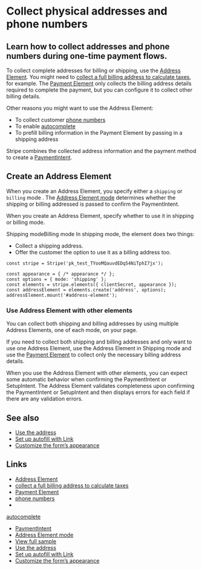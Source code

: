 # Collect physical addresses and phone numbers

## Learn how to collect addresses and phone numbers during one-time payment flows.

To collect complete addresses for billing or shipping, use the [Address
Element](https://docs.stripe.com/elements/address-element). You might need to
[collect a full billing address to calculate
taxes](https://docs.stripe.com/tax/custom#collect-address), for example. The
[Payment Element](https://docs.stripe.com/payments/payment-element) only
collects the billing address details required to complete the payment, but you
can configure it to collect other billing details.

Other reasons you might want to use the Address Element:

- To collect customer [phone
numbers](https://docs.stripe.com/js/elements_object/create_address_element#address_element_create-options-fields-phone)
- To enable
[autocomplete](https://docs.stripe.com/js/elements_object/create_address_element#address_element_create-options-autocomplete)
- To prefill billing information in the Payment Element by passing in a shipping
address

Stripe combines the collected address information and the payment method to
create a [PaymentIntent](https://docs.stripe.com/payments/payment-intents).

## Create an Address Element

When you create an Address Element, you specify either a `shipping` or `billing`
mode . The [Address Element
mode](https://docs.stripe.com/js/elements_object/create_address_element#address_element_create-options-mode)
determines whether the shipping or billing addressed is passed to confirm the
PaymentIntent.

When you create an Address Element, specify whether to use it in shipping or
billing mode.

Shipping modeBilling mode
In shipping mode, the element does two things:

- Collect a shipping address.
- Offer the customer the option to use it as a billing address too.

```
const stripe = Stripe('pk_test_TYooMQauvdEDq54NiTphI7jx');

const appearance = { /* appearance */ };
const options = { mode: 'shipping' };
const elements = stripe.elements({ clientSecret, appearance });
const addressElement = elements.create('address', options);
addressElement.mount('#address-element');
```

### Use Address Element with other elements

You can collect both shipping and billing addresses by using multiple Address
Elements, one of each mode, on your page.

If you need to collect both shipping and billing addresses and only want to use
one Address Element, use the Address Element in Shipping mode and use the
[Payment Element](https://docs.stripe.com/payments/payment-element) to collect
only the necessary billing address details.

When you use the Address Element with other elements, you can expect some
automatic behavior when confirming the PaymentIntent or SetupIntent. The Address
Element validates completeness upon confirming the PaymentIntent or SetupIntent
and then displays errors for each field if there are any validation errors.

## See also

- [Use the
address](https://docs.stripe.com/elements/address-element?platform=web#use-an-address)
- [Set up autofill with
Link](https://docs.stripe.com/elements/address-element?platform=web#autofill-with-link)
- [Customize the form’s
appearance](https://docs.stripe.com/elements/address-element?platform=web#appearance)

## Links

- [Address Element](https://docs.stripe.com/elements/address-element)
- [collect a full billing address to calculate
taxes](https://docs.stripe.com/tax/custom#collect-address)
- [Payment Element](https://docs.stripe.com/payments/payment-element)
- [phone
numbers](https://docs.stripe.com/js/elements_object/create_address_element#address_element_create-options-fields-phone)
-
[autocomplete](https://docs.stripe.com/js/elements_object/create_address_element#address_element_create-options-autocomplete)
- [PaymentIntent](https://docs.stripe.com/payments/payment-intents)
- [Address Element
mode](https://docs.stripe.com/js/elements_object/create_address_element#address_element_create-options-mode)
- [View full
sample](https://github.com/stripe-samples/accept-a-payment/tree/main/payment-element)
- [Use the
address](https://docs.stripe.com/elements/address-element?platform=web#use-an-address)
- [Set up autofill with
Link](https://docs.stripe.com/elements/address-element?platform=web#autofill-with-link)
- [Customize the form’s
appearance](https://docs.stripe.com/elements/address-element?platform=web#appearance)